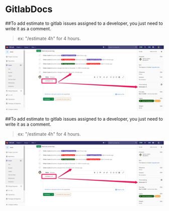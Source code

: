 # GitlabDocs

##To add estimate to gitlab issues assigned to a developer, you just need to write it as a comment.
>ex: "/estimate 4h" for 4 hours.

![Image of Yaktocat](addingEstimateToIssue.png)

##To add estimate to gitlab issues assigned to a developer, you just need to write it as a comment.
>ex: "/estimate 4h" for 4 hours.

![Image of Yaktocat](addingEstimateToIssue.png)
